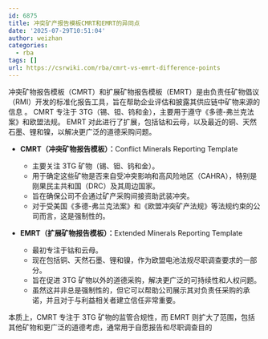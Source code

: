 ```yaml
---
id: 6875
title: 冲突矿产报告模板CMRT和EMRT的异同点
date: '2025-07-29T10:51:04'
author: weizhan
categories:
  - rba
tags: []
url: https://csrwiki.com/rba/cmrt-vs-emrt-difference-points
---
```


冲突矿物报告模板（CMRT）和扩展矿物报告模板（EMRT）是由负责任矿物倡议（RMI）开发的标准化报告工具，旨在帮助企业评估和披露其供应链中矿物来源的信息 。 CMRT 专注于 3TG（锡、钽、钨和金），主要用于遵守《多德-弗兰克法案》和欧盟法规。 EMRT 对此进行了扩展，包括钴和云母，以及最近的铜、天然石墨、锂和镍，以解决更广泛的道德采购问题。

- **CMRT（冲突矿物报告模板）：**&#x43;onflict Minerals Reporting Template

  - 主要关注 3TG 矿物（锡、钽、钨和金）。
  - 用于确定这些矿物是否来自受冲突影响和高风险地区（CAHRA），特别是刚果民主共和国（DRC）及其周边国家。
  - 旨在确保公司不会通过矿产采购间接资助武装冲突。
  - 对于受美国《多德-弗兰克法案》和《欧盟冲突矿产法规》等法规约束的公司而言，这是强制性的。

- **EMRT（扩展矿物报告模板）：**&#x45;xtended Minerals Reporting Template

  - 最初专注于钴和云母。
  - 现在包括铜、天然石墨、锂和镍，作为欧盟电池法规尽职调查要求的一部分。
  - 旨在促进 3TG 矿物以外的道德采购，解决更广泛的可持续性和人权问题。
  - 虽然这并非总是强制性的，但它可以帮助公司展示其对负责任采购的承诺，并且对于与利益相关者建立信任非常重要。

本质上，CMRT 专注于 3TG 矿物的监管合规性，而 EMRT 则扩大了范围，包括其他矿物和更广泛的道德考虑，通常用于自愿报告和尽职调查目的
